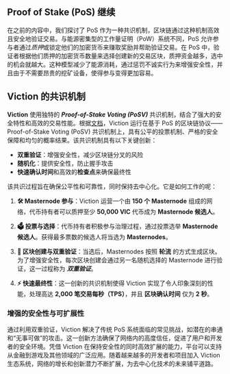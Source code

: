## Proof of Stake (PoS) 继续

在之前的内容中，我们探讨了 PoS 作为一种共识机制，区块链通过这种机制高效且安全地验证交易。与能源密集型的工作量证明（PoW）系统不同，PoS 允许参与者通过*质押*或锁定他们的加密货币来赚取奖励并帮助验证交易。在 PoS 中，验证者根据他们质押的加密货币数量来选择创建新的交易区块，质押资金越多，选中的机会就越大。这种模型减少了能源消耗，通过惩罚不诚实行为来增强安全性，并且由于不需要昂贵的挖矿设备，使得参与变得更加容易。

## Viction 的共识机制

**Viction** 使用独特的 **_Proof-of-Stake Voting (PoSV)_** 共识机制，结合了强大的安全特性和高效的交易性能。根据[文档](https://docs.viction.xyz/general/blockchain-platform-comparison/posv-consensus)，Viction 运行在基于 PoS 的区块链协议——Proof-of-Stake Voting (PoSV) 共识机制上，具有公平的投票机制、严格的安全保障和均匀的概率结果。该共识机制具有以下关键创新：

- **双重验证**：增强安全性，减少区块链分叉的风险
- **随机化**：提供安全性，防止握手攻击
- **快速确认时间**和高效的**检查点**来确保最终性

该共识过程旨在确保公平性和可靠性，同时保持去中心化。它是如何工作的呢：

1. **🛠️ Masternode 参与**：Viction 运营一个由 **150 个 Masternode** 组成的网络，代币持有者可以质押至少 **50,000 VIC** 代币成为 **Masternode 候选人**。

2. **🗳️ 投票与选择**：代币持有者积极参与治理过程，通过投票选举 **Masternode 候选人**。获得最多票数的候选人将当选为 **Masternodes**。

3. **🔄 区块创建与双重验证**：当选后，Masternodes 按照 **轮流** 的方式生成区块。为了增强安全性，每次区块创建会通过另一名随机选择的 Masternode 进行验证，这一过程称为 **_双重验证_**。

4. **⚡ 快速最终性**：这一创新的共识机制使得 Viction 实现了令人印象深刻的性能，处理高达 **2,000 笔交易每秒（TPS）**，并且 **区块确认时间** 仅为 **2 秒**。

### 增强的安全性与可扩展性

通过利用双重验证，Viction 解决了传统 PoS 系统面临的常见挑战，如潜在的串通和“无事可做”的攻击。这一创新方法确保了网络内的高度信任，促进了用户和开发者的安全环境。凭借 Viction 在保持安全性的同时高效扩展的能力，平台可以支持从金融到游戏及其他领域的广泛应用。随着越来越多的开发者和项目加入 Viction 生态系统，网络的增长和创新潜力不断扩展，为去中心化技术的未来铺平道路。